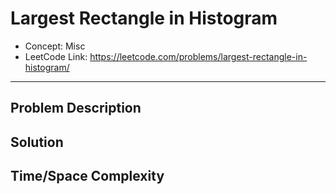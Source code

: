 # Largest Rectangle in Histogram

- Concept: Misc
- LeetCode Link: https://leetcode.com/problems/largest-rectangle-in-histogram/

---

## Problem Description

## Solution

## Time/Space Complexity

